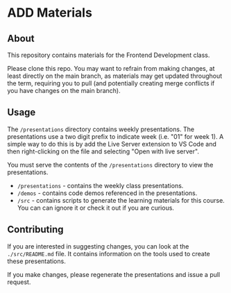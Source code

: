 # ADD Materials

## About

This repository contains materials for the Frontend Development class.

Please clone this repo. You may want to refrain from making changes, at least directly on the main branch, as materials may get updated throughout the term, requiring you to pull (and potentially creating merge conflicts if you have changes on the main branch).

## Usage

The `/presentations` directory contains weekly presentations. The presentations use a two digit prefix to indicate week (i.e. "01" for week 1). A simple way to do this is by add the Live Server extension to VS Code and then right-clicking on the file and selecting "Open with live server".

You must serve the contents of the `/presentations` directory to view the presentations.

- `/presentations` - contains the weekly class presentations.
- `/demos` - contains code demos referenced in the presentations.
- `/src` - contains scripts to generate the learning materials for this course. You can can ignore it or check it out if you are curious.

## Contributing

If you are interested in suggesting changes, you can look at the `./src/README.md` file. It contains information on the tools used to create these presentations.

If you make changes, please regenerate the presentations and issue a pull request.

